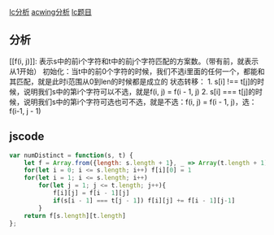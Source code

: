 [lc分析](https://leetcode-cn.com/problems/distinct-subsequences/solution/js-dong-tai-gui-hua-jian-dan-yi-dong-by-jsyt/)
[acwing分析](https://www.acwing.com/solution/content/203/)
[lc题目](https://leetcode-cn.com/problems/distinct-subsequences/)
## 分析
[[f(i, j)]]: 表示s中的前i个字符和t中的前j个字符匹配的方案数。（带有前，就表示从1开始）
初始化：当t中的前0个字符的时候，我们不选i里面的任何一个，都能和其匹配，就是此时i范围从0到len的时候都是成立的
状态转移：
	1. s[i] !== t[j]的时候，说明我们s中的第i个字符可以不选，就是f(i, j) = f(i - 1, j)
	2. s[i] === t[j]的时候，说明我们s中的第i个字符可选也可不选，就是不选：f(i, j) = f(i - 1, j)，选：f(i-1, j - 1)
	
## jscode
```javascript
var numDistinct = function(s, t) {
    let f = Array.from({length: s.length + 1}, _ => Array(t.length + 1).fill(0))
    for(let i = 0; i <= s.length; i++) f[i][0] = 1
    for(let i = 1; i <= s.length; i++)
        for(let j = 1; j <= t.length; j++){
            f[i][j] = f[i - 1][j]
            if(s[i - 1] === t[j - 1]) f[i][j] += f[i - 1][j-1]
        }
    return f[s.length][t.length]
};
```